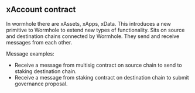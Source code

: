 ## xAccount contract

In wormhole there are xAssets, xApps, xData. This introduces a new primitive to Wormhole to extend new types of functionality.
Sits on source and destination chains connected by Wormhole. They send and receive messages from each other.

Message examples:

- Receive a message from multisig contract on source chain to send to staking destination chain.
- Receive a message from staking contract on destination chain to submit governance proposal.
